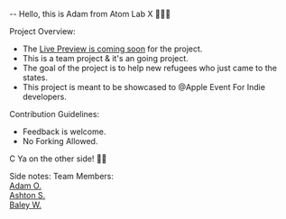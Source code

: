 


-- Hello, this is Adam from Atom Lab X 👨🏾‍💻

Project Overview:
* The <a href="#">Live Preview is coming soon</a> for the project.
* This is a team project & it's an going project.
* The goal of the project is to help new refugees who just came to the states.
* This project is meant to be showcased to @Apple Event For Indie developers.

Contribution Guidelines:
* Feedback is welcome.
* No Forking Allowed.


C Ya on the other side! 👋🏾

Side notes: 
Team Members:
<br><a href="https://github.com/AtomLabX">Adam O.</a><br>
<a href="https://github.com/ashtonsyed">Ashton S.</a><br>
<a href="https://github.com/BWilson191">Baley W.</a><br>

